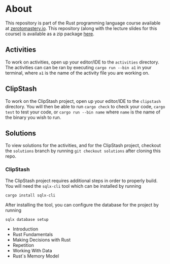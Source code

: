 # About
This repository is part of the Rust programming language course available at [zerotomastery.io](https://zerotomastery.io/). This repository (along with the lecture slides for this course) is available as a zip package [here](https://cdn.jayson.info/ztm/zerotomastery.io-rust.zip).

## Activities
To work on activities, open up your editor/IDE to the `activities` directory. The activities can can be ran by executing `cargo run --bin a1` in your terminal, where `a1` is the name of the activity file you are working on.

## ClipStash
To work on the ClipStash project, open up your editor/IDE to the `clipstash` directory. You will then be able to run `cargo check` to check your code, `cargo test` to test your code, or `cargo run --bin name` where `name` is the name of the binary you wish to run.

## Solutions
To view solutions for the activities, and for the ClipStash project, checkout the `solutions` branch by running `git checkout solutions` after cloning this repo.

### ClipStash
The ClipStash project requires additional steps in order to properly build. You will need the `sqlx-cli` tool which can be installed by running

```
cargo install sqlx-cli
```

After installing the tool, you can configure the database for the project by running

```
sqlx database setup
```


- Introduction
- Rust Fundamentals
- Making Decisions with Rust
- Repetition
- Working With Data
- Rust`s Memory Model